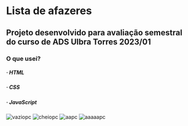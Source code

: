 # Lista de afazeres
## Projeto desenvolvido para avaliação semestral do curso de ADS Ulbra Torres 2023/01

### O que usei?

##### · HTML
##### · CSS
##### · JavaScript

![vaziopc](https://github.com/ViniciusMat0s/ListaAfazeres_HTMLCSSJS/assets/128171517/5d5b88a6-9048-45a2-a5ab-e27009ab9b80)
![cheiopc](https://github.com/ViniciusMat0s/ListaAfazeres_HTMLCSSJS/assets/128171517/b7ff8db3-b8bc-404f-b164-b8f47c735539)
![aapc](https://github.com/ViniciusMat0s/ListaAfazeres_HTMLCSSJS/assets/128171517/12ebe35e-329c-4d9c-a4fe-1c535cb50930)
![aaaaapc](https://github.com/ViniciusMat0s/ListaAfazeres_HTMLCSSJS/assets/128171517/aa9135d3-a9b3-4586-a801-0c2a5a01cbf5)
